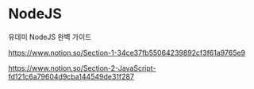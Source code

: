 # NodeJS

유데미 NodeJS 완벽 가이드

https://www.notion.so/Section-1-34ce37fb55064239892cf3f61a9765e9

https://www.notion.so/Section-2-JavaScript-fd121c6a79604d9cba144549de31f287
